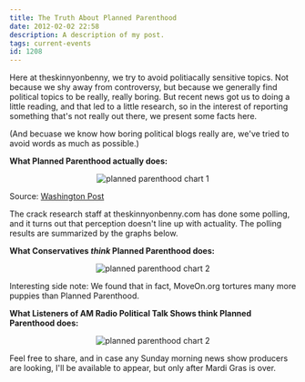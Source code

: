 ```yaml
---
title: The Truth About Planned Parenthood
date: 2012-02-02 22:58
description: A description of my post.
tags: current-events
id: 1208
---
```

Here at theskinnyonbenny, we try to avoid politiacally sensitive topics.  Not because we shy away from controversy, but because we generally find political topics to be really, really boring.  But recent news got us to doing a little reading, and that led to a little research, so in the interest of reporting something that's not really out there, we present some facts here.  

(And becuase we know how boring political blogs really are, we've tried to avoid words as much as possible.)

<b>What Planned Parenthood actually does:</b>

<p style="margin-left:auto; margin-right:auto; text-align:center;"><img src="/img/plannedparenthood1.jpg" alt="planned parenthood chart 1" /></p>
<p class="caption">Source:  <a href="https://apps.facebook.com/wpsocialreader/me/channels/trending/content/8N8ki?fb_action_ids=2242945492826&fb_action_types=news.reads&fb_source=other_multiline&ref=nf#access_token=AAADNVm9BkVYBAOMW7nIXE0rts6kmq7G3YQ7DGyH84hYNSUhfkoK4kVCdcK9jYAZCg5kWYpm0d40ZAq8nG6KNfs8MTz29hTq6RxcExswvvOQek7cAtZB&expires_in=6545&code=AQAtr13cHJe2sq4fulutvjTxVp9mgh9M2lZO1-C2OHUf-le6Jq8u0i8i7BkD2KnQ5pPGITmEum3J4f0BNSYOhCAjmQWUedieHzyM3ChFFcarlvfZjou2y35d3JayYgIBLNWndPtMCRmWt4IQdOgdr8LdxCg67IG4bmLODzwRXkYc59hvhV3kWTBP-LPfJKDIzuk">Washington Post</a></p>

The crack research staff at theskinnyonbenny.com has done some polling, and it turns out that perception doesn't line up with actuality.  The polling results are summarized by the graphs below.

<b>What Conservatives <i>think</i> Planned Parenthood does:</b>

<p style="margin-left:auto; margin-right:auto; text-align:center;"><img src="/img/plannedparenthood2.jpg" alt="planned parenthood chart 2" /></p>

Interesting side note:  We found that in fact, MoveOn.org tortures many more puppies than Planned Parenthood.

<b>What Listeners of AM Radio Political Talk Shows think Planned Parenthood does:</b>

<p style="margin-left:auto; margin-right:auto; text-align:center;"><img src="/img/plannedparenthood3.jpg" alt="planned parenthood chart 2" /></p>

Feel free to share, and in case any Sunday morning news show producers are looking, I'll be available to appear, but only after Mardi Gras is over.

